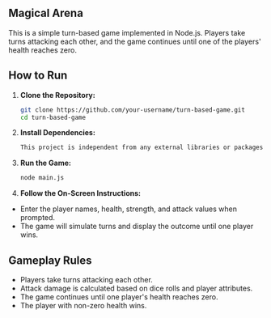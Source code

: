 ## Magical Arena
This is a simple turn-based game implemented in Node.js. Players take turns attacking each other, and the game continues until one of the players' health reaches zero.

## How to Run

1. **Clone the Repository:**
   ```bash
   git clone https://github.com/your-username/turn-based-game.git
   cd turn-based-game
2. **Install Dependencies:**
   ```bash
   This project is independent from any external libraries or packages so no need to install dependencies.
3. **Run the Game:**
   ```bash
   node main.js
4. **Follow the On-Screen Instructions:**
- Enter the player names, health, strength, and attack values when prompted.
- The game will simulate turns and display the outcome until one player wins.



## Gameplay Rules
- Players take turns attacking each other.
- Attack damage is calculated based on dice rolls and player attributes.
- The game continues until one player's health reaches zero.
- The player with non-zero health wins.
